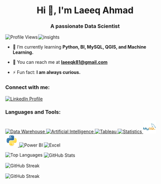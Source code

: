 
<h1 align="center">Hi 👋, I'm Laeeq Ahmad</h1>
<h3 align="center">A passionate Data Scientist</h3>

<img align="right" alt="insights" width="400" src="https://cdn.dribbble.com/users/980520/screenshots/2859415/monitoring.gif"> 

<p align="left">
  <img src="https://komarev.com/ghpvc/?username=laeeqahmadk&label=Profile%20views&color=0e75b6&style=flat" alt="Profile Views" />
</p>

- 🌱 I’m currently learning **Python, BI, MySQL, QGIS, and Machine Learning.**

- 💬 You can reach me at **laeeqk81@gmail.com**

- ⚡ Fun fact: **I am always curious.**

<h3 align="left">Connect with me:</h3>
<p align="left">
  <a href="https://linkedin.com/in/laeeq-ahmad-57a30a39" target="_blank">
    <img align="center" src="https://raw.githubusercontent.com/rahuldkjain/github-profile-readme-generator/master/src/images/icons/Social/linked-in-alt.svg" alt="LinkedIn Profile" height="30" width="40" />
  </a>
</p>

<h3 align="left">Languages and Tools:</h3>
<p align="left">
  <a href="https://dicecamp.com/lms/certificate-public-link/6uhFfId3JQ5emZl2gA8DYBWkrpiCwsLRq4aPxVXEUO1v0bS7cN" target="_blank" rel="noreferrer">
    <img src="https://cdn.iconscout.com/icon/premium/png-512-thumb/data-warehouse-4031506-3330195.png?f=webp&w=256" alt="Data Warehouse" width="40" height="40" />
  </a>
  <a href="https://dicecamp.com/lms/certificate-public-link/zX0m6pCUaT9SgYZlxijHokGItFdAy1e58Vq7vhn3bRJNrBfcE4" target="_blank" rel="noreferrer">
    <img src="https://cdn.iconscout.com/icon/premium/png-512-thumb/artificial-intelligence-10811044-8750780.png?f=webp&w=256" alt="Artificial Intelligence" width="40" height="40" />
  </a>
  <a href="https://help.tableau.com/current/guides/get-started-tutorial/en-us/get-started-tutorial-home.htm" target="_blank" rel="noreferrer">
    <img src="https://cdn.iconscout.com/icon/free/png-512/free-tableau-5376637-4489897.png?f=webp&w=256" alt="Tableau" width="40" height="40" />
  </a>
  <a href="https://www.scribbr.com/category/statistics/" target="_blank" rel="noreferrer">
    <img src="https://cdn.iconscout.com/icon/premium/png-512-thumb/statistics-3432629-2863259.png?f=webp&w=256" alt="Statistics" width="40" height="40" />
  </a>
  <a href="https://www.mysql.com/" target="_blank" rel="noreferrer">
    <img src="https://raw.githubusercontent.com/devicons/devicon/master/icons/mysql/mysql-original-wordmark.svg" alt="MySQL" width="40" height="40" />
  </a>
  <a href="https://www.python.org" target="_blank" rel="noreferrer">
    <img src="https://raw.githubusercontent.com/devicons/devicon/master/icons/python/python-original.svg" alt="Python" width="40" height="40" />
  </a>
  <img src="https://1000logos.net/wp-content/uploads/2022/12/Power-BI-Logo-2013.png" alt="Power BI" width="40" height="40" />
  <img src="https://logodownload.org/wp-content/uploads/2020/04/excel-logo-1.png" alt="Excel" width="40" height="40" />
</p>

<p><img align="left" src="https://github-readme-stats.vercel.app/api/top-langs?username=laeeqahmadk&show_icons=true&locale=en&layout=compact" alt="Top Languages" /></p>

<p>&nbsp;<img align="center" src="https://github-readme-stats.vercel.app/api?username=laeeqahmadk&show_icons=true&locale=en" alt="GitHub Stats" /></p>

<p><img align="center" src="https://github-readme-streak-stats.herokuapp.com/?user=laeeqahmadk&show_icons=true&locale=en" alt="GitHub Streak" /></p>

<p><img align="center" src="https://github-readme-streak-stats.herokuapp.com/?user=laeeqahmadk&show_icons=true&locale=en" alt="GitHub Streak" /></p>
